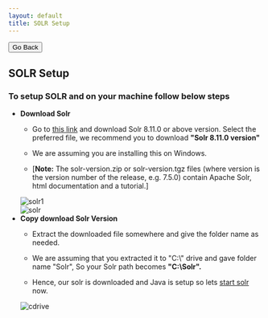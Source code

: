 ```yaml
---
layout: default
title: SOLR Setup
---
```

<div class="backtoprevpage">
  <button id="backButton">Go Back</button>
</div>
<div class="page-title">
  <h2>SOLR Setup</h2>
</div>
<div class="sub-section">
  <div class="sub-title">
    <h3>
      <span>To setup SOLR and on your machine follow below steps</span>
    </h3>
  </div>
  <div class="section-content">
    <ul class="info-badges">
      <li>
        <div class="subinfo-title">
          <strong>Download Solr</strong>
        </div>
        <div class="subinfo-content">
          <ul class="subinfo-badges">
            <li>
              <p>Go to <a href="https://archive.apache.org/dist/lucene/solr/" target="_blank">this link</a> and download  Solr 8.11.0 or above version. Select the preferred file, we recommend you to download <strong>"Solr 8.11.0 version"</strong></p>
            </li>
            <li>
              <p>We are assuming you are installing this on Windows.</p>
            </li>
            <li>
              <p>[<strong>Note:</strong> The solr-version.zip or solr-version.tgz files (where version is the version number of the release, e.g. 7.5.0) contain Apache Solr, html documentation and a tutorial.]</p>
            </li>
          </ul>
          <div class="product-img">
            <img src="{{ site.baseurl }}/assets/images/solr1.jpg" alt="solr1" />
          </div>
          <div class="product-img">
            <img src="{{ site.baseurl }}/assets/images/solr.jpg" alt="solr" />
          </div>
        </div>
      </li>
      <li>
        <div class="subinfo-title">
          <strong>Copy download Solr Version</strong>
        </div>
        <div class="subinfo-content">
          <ul class="subinfo-badges">
            <li>
              <p>Extract the downloaded file somewhere and give the folder name as needed.</p>
            </li>
            <li>
              <p>We are assuming that you extracted it to "C:\" drive and gave folder name "Solr", So your Solr path becomes <strong>"C:\Solr".</strong></p>
            </li>
            <li>
              <p>Hence,  our solr is downloaded and Java is setup so lets <a href="howtostartstoprestartsolr.html" target="_blank">start solr</a> now.</p>
            </li>
          </ul>
          <div class="product-img">
            <img src="{{ site.baseurl }}/assets/images/cdrive.png" alt="cdrive" />
          </div>
        </div>
      </li>
    </ul>
  </div>
</div>  
